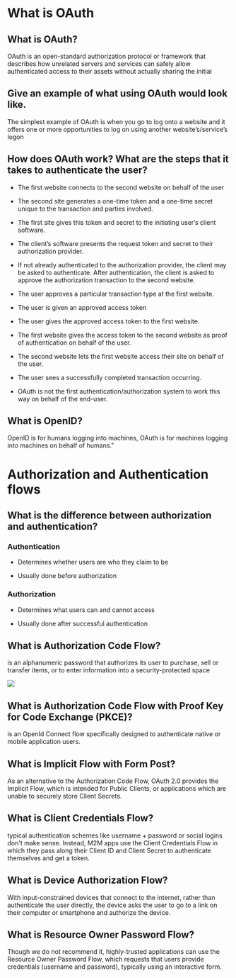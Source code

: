 # What is OAuth

## What is OAuth?

OAuth is an open-standard authorization protocol or framework that describes how unrelated servers and services can safely allow authenticated access to their assets without actually sharing the initial

## Give an example of what using OAuth would look like.

The simplest example of OAuth is when you go to log onto a website and it offers one or more opportunities to log on using another website’s/service’s logon

## How does OAuth work? What are the steps that it takes to authenticate the user?

- The first website connects to the second website on behalf of the user

-  The second site generates a one-time token and a one-time secret unique to the transaction and parties involved.

- The first site gives this token and secret to the initiating user’s client software.

- The client’s software presents the request token and secret to their authorization provider.

- If not already authenticated to the authorization provider, the client may be asked to authenticate. After authentication, the client is asked to approve the authorization transaction to the second website.

- The user approves a particular transaction type at the first website.

- The user is given an approved access token

- The user gives the approved access token to the first website.

- The first website gives the access token to the second website as proof of authentication on behalf of the user.

- The second website lets the first website access their site on behalf of the user.

- The user sees a successfully completed transaction occurring.


- OAuth is not the first authentication/authorization system to work this way on behalf of the end-user. 


## What is OpenID?

OpenID is for humans logging into machines, OAuth is for machines logging into machines on behalf of humans."


# Authorization and Authentication flows

## What is the difference between authorization and authentication?

### Authentication

- Determines whether users are who they claim to be

- Usually done before authorization	

### Authorization

- Determines what users can and cannot access


- Usually done after successful authentication


## What is Authorization Code Flow?

is an alphanumeric password that authorizes its user to purchase, sell or transfer items, or to enter information into a security-protected space

![](https://images.ctfassets.net/cdy7uua7fh8z/2nbNztohyR7uMcZmnUt0VU/2c017d2a2a2cdd80f097554d33ff72dd/auth-sequence-auth-code.png)

## What is Authorization Code Flow with Proof Key for Code Exchange (PKCE)?

is an OpenId Connect flow specifically designed to authenticate native or mobile application users. 

## What is Implicit Flow with Form Post?

As an alternative to the Authorization Code Flow, OAuth 2.0 provides the Implicit Flow, which is intended for Public Clients, or applications which are unable to securely store Client Secrets.

## What is Client Credentials Flow?

typical authentication schemes like username + password or social logins don't make sense. Instead, M2M apps use the Client Credentials Flow  in which they pass along their Client ID and Client Secret to authenticate themselves and get a token.


## What is Device Authorization Flow?

With input-constrained devices that connect to the internet, rather than authenticate the user directly, the device asks the user to go to a link on their computer or smartphone and authorize the device.

## What is Resource Owner Password Flow?

Though we do not recommend it, highly-trusted applications can use the Resource Owner Password Flow, which requests that users provide credentials (username and password), typically using an interactive form.
